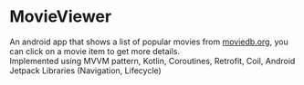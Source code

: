 # MovieViewer
An android app that shows a list of popular movies from [moviedb.org](www.themoviedb.org), you can click on a movie item to get more details.  
Implemented using MVVM pattern, Kotlin, Coroutines, Retrofit, Coil, Android Jetpack Libraries (Navigation, Lifecycle)

